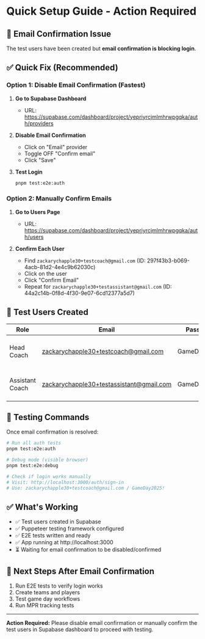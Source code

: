 # Quick Setup Guide - Action Required

## 🚨 Email Confirmation Issue

The test users have been created but **email confirmation is blocking login**.

## ✅ Quick Fix (Recommended)

### Option 1: Disable Email Confirmation (Fastest)

1. **Go to Supabase Dashboard**
   - URL: https://supabase.com/dashboard/project/yepriyrcjmlmhrwpgqka/auth/providers
   
2. **Disable Email Confirmation**
   - Click on "Email" provider
   - Toggle OFF "Confirm email" 
   - Click "Save"

3. **Test Login**
   ```bash
   pnpm test:e2e:auth
   ```

### Option 2: Manually Confirm Emails

1. **Go to Users Page**
   - URL: https://supabase.com/dashboard/project/yepriyrcjmlmhrwpgqka/auth/users
   
2. **Confirm Each User**
   - Find `zackarychapple30+testcoach@gmail.com` (ID: 297f43b3-b069-4acb-81d2-4e4c9b62030c)
   - Click on the user
   - Click "Confirm Email"
   - Repeat for `zackarychapple30+testassistant@gmail.com` (ID: 44a2c14b-0f8d-4f30-9e07-6cd12377a5d7)

## 📧 Test Users Created

| Role | Email | Password | User ID |
|------|-------|----------|---------|
| Head Coach | zackarychapple30+testcoach@gmail.com | GameDay2025! | 297f43b3-b069-4acb-81d2-4e4c9b62030c |
| Assistant Coach | zackarychapple30+testassistant@gmail.com | GameDay2025! | 44a2c14b-0f8d-4f30-9e07-6cd12377a5d7 |

## 🧪 Testing Commands

Once email confirmation is resolved:

```bash
# Run all auth tests
pnpm test:e2e:auth

# Debug mode (visible browser)
pnpm test:e2e:debug

# Check if login works manually
# Visit: http://localhost:3000/auth/sign-in
# Use: zackarychapple30+testcoach@gmail.com / GameDay2025!
```

## ✅ What's Working

- ✅ Test users created in Supabase
- ✅ Puppeteer testing framework configured
- ✅ E2E tests written and ready
- ✅ App running at http://localhost:3000
- ⏳ Waiting for email confirmation to be disabled/confirmed

## 🚀 Next Steps After Email Confirmation

1. Run E2E tests to verify login works
2. Create teams and players
3. Test game day workflows
4. Run MPR tracking tests

---

**Action Required:** Please disable email confirmation or manually confirm the test users in Supabase dashboard to proceed with testing.